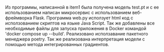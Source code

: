 Из программы, написанной в item1 была получена модель test.pt и с ее использованием написан микросервис c использованием веб-фреймворка Flask. Программа web.py исползует html код с исползованием скриптов на языке Java Script. Так же добавлены все необходимые файлы для запуска приложения в Docker командой 'docker compose up --build'. Реализовано исползавание пакетного менеджера poetry. Так же реализована интерпретация модели с помощью метода интегрированных градиентов.
